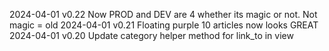 2024-04-01 v0.22 Now PROD and DEV are 4 whether its magic or not. Not magic = old
2024-04-01 v0.21 Floating purple 10 articles now looks GREAT
2024-04-01 v0.20 Update category helper method for link_to in view
